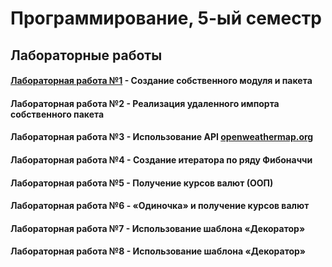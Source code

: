 # Программирование, 5-ый семестр
## Лабораторные работы
#### <a href = https://github.com/SArtemS/Lab5_1> Лабораторная работа №1</a> - Создание собственного модуля и пакета

#### <a> Лабораторная работа №2 </a> - Реализация удаленного импорта собственного пакета

#### <a> Лабораторная работа №3 </a> - Использование API <a href = https://openweathermap.org> openweathermap.org</a>

#### <a> Лабораторная работа №4 </a> - Создание итератора по ряду Фибоначчи

#### <a> Лабораторная работа №5 </a> - Получение курсов валют (ООП)

#### <a> Лабораторная работа №6 </a> - «Одиночка» и получение курсов валют

#### <a> Лабораторная работа №7 </a> - Использование шаблона «Декоратор»

#### <a> Лабораторная работа №8 </a> - Использование шаблона «Декоратор»
